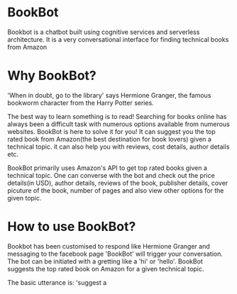 # BookBot
Bookbot is a chatbot built using cognitive services and serverless architecture. It is a very conversational interface for finding technical books from Amazon

# Why BookBot?
'When in doubt, go to the library' says Hermione Granger, the famous bookworm character from the Harry Potter series. 

The best way to learn something is to read! Searching for books online has always been a difficult task with numerous options available from numerous websites. BookBot is here to solve it for you! It can suggest you the top rated book from Amazon(the best destination for book lovers) given a technical topic. it can also help you with reviews, cost details, author details etc.

BookBot primarily uses Amazon's API to get top rated books given a technical topic. One can converse with the bot and check out the price details(in USD), author details, reviews of the book, publisher details, cover picuture of the book, number of pages and also view other options for the given topic. 

# How to use BookBot?
Bookbot has been customised to respond like Hermione Granger and messaging to the facebook page 'BookBot' will trigger your conversation. The bot can be initiated with a gretting like a 'hi' or 'hello'. BookBot suggests the top rated book on Amazon for a given technical topic. 

The basic utterance is: 'suggest a <title> book'. Example: 'suggest a python book', this returns the top rated python book and also displays a few options in the form of buttons. 

Please check out <a href= "BookBot/Testing instructions">Testing instructions</a> for more details on how to use BookBot.

# BookBot Architecture
BookBot is built using:
1. AWS Lex - for Natural Language Processing 
2. AWS Lambda - serverless platform for the business logic
3. CloudWatch - to monitor and log data of various Lambda functions.

Below is the architectural diagram for the same:

![image](https://user-images.githubusercontent.com/19647546/28265367-f98f4576-6b0c-11e7-8f6e-54d0a3832eb0.PNG)

# What to expect in the future?
BookBot is currently limited to books and reviews from Amazon. Addition of books and reviews from goodreads and other websites. 

1. BookBot is currently limited only to technical books, the bot will be available for all the genres in the future
2. Addition of 'Compare' feature so that users can compare books, reviews and cost details across other websites
3. Details of discounts and offers
4. Preview/first few pages of the book 

# Prerequisites for using the code:
1. Python 2.7 with python-amazon-simple-product-api module 
2. Amazon API credentials for the amazon simple product API and embedding the same while creating the Lambda function



